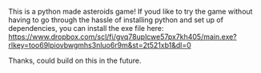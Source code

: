 This is a python made asteroids game! If youd like to try the game without having to go through the hassle of installing python and set up of dependencies, you can install the exe file here:
https://www.dropbox.com/scl/fi/gvq78uplcwe57px7kh405/main.exe?rlkey=too69lpiovbwgmhs3nluo6r9m&st=2t521xb1&dl=0

Thanks, could build on this in the future.
